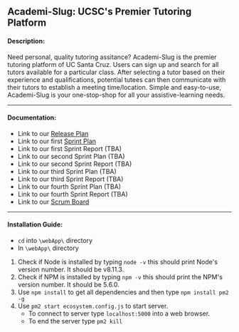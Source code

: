 ## Academi-Slug: UCSC's Premier Tutoring Platform



#### Description: 
Need personal, quality tutoring assitance? Academi-Slug is the premier tutoring platform of UC Santa Cruz. Users can sign up and search for all tutors available for a particular class. After selecting a tutor based on their experience and qualifications, potential tutees can then communicate with their tutors to establish a meeting time/location. Simple and easy-to-use, Academi-Slug is your one-stop-shop for all your assistive-learning needs.

---

#### Documentation:
- Link to our [Release Plan](Documents/Release%20Plan.pdf)
- Link to our first [Sprint Plan](Documents/Sprint%201%20Plan.pdf)
- Link to our first Sprint Report (TBA)
- Link to our second Sprint Plan (TBA)
- Link to our second Sprint Report (TBA)
- Link to our third Sprint Plan (TBA)
- Link to our third Sprint Report (TBA)
- Link to our fourth Sprint Plan (TBA)
- Link to our fourth Sprint Report (TBA)
- Link to our [Scrum Board](https://trello.com/invite/b/3utiz3Fv/b8d9a24621bd50681c49075468a3ae49/initial-tasks)

---

#### Installation Guide:
- `cd` into `\webApp\` directory
- In `\webApp\` directory
 1. Check if Node is installed by typing `node -v` this should print Node's version number. It should be v8.11.3.
 2. Check if NPM is installed by typing `npm -v` this should print the NPM's version number. It should be 5.6.0.
 3. Use `npm install` to get all dependencies and then type `npm install pm2 -g`
 4. Use `pm2 start ecosystem.config.js` to start server.
     - To connect to server type `localhost:5000` into a web browser.
     - To end the server type `pm2 kill`

